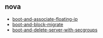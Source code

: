 
## nova
- [boot-and-associate-floating-ip](https://godleon.github.io/osp_test_results/0.2.98/nova/boot-and-associate-floating-ip.html)
- [boot-and-block-migrate](https://godleon.github.io/osp_test_results/0.2.98/nova/boot-and-block-migrate.html)
- [boot-and-delete-server-with-secgroups](https://godleon.github.io/osp_test_results/0.2.98/nova/boot-and-delete-server-with-secgroups.html)

